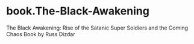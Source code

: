 # book.The-Black-Awakening
The Black Awakening: Rise of the Satanic Super Soldiers and the Coming Chaos Book by Russ Dizdar
